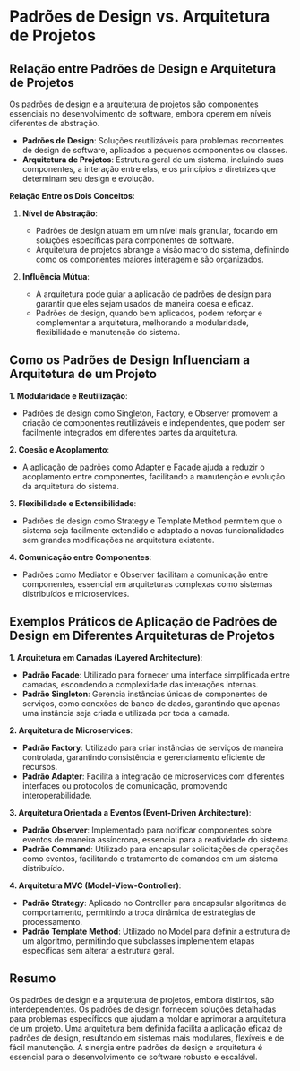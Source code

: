 # Padrões de Design vs. Arquitetura de Projetos

## Relação entre Padrões de Design e Arquitetura de Projetos

Os padrões de design e a arquitetura de projetos são componentes essenciais no desenvolvimento de software, embora operem em níveis diferentes de abstração.

- **Padrões de Design**: Soluções reutilizáveis para problemas recorrentes de design de software, aplicados a pequenos componentes ou classes.
- **Arquitetura de Projetos**: Estrutura geral de um sistema, incluindo suas componentes, a interação entre elas, e os princípios e diretrizes que determinam seu design e evolução.

**Relação Entre os Dois Conceitos**:
1. **Nível de Abstração**:
   - Padrões de design atuam em um nível mais granular, focando em soluções específicas para componentes de software.
   - Arquitetura de projetos abrange a visão macro do sistema, definindo como os componentes maiores interagem e são organizados.

2. **Influência Mútua**:
   - A arquitetura pode guiar a aplicação de padrões de design para garantir que eles sejam usados de maneira coesa e eficaz.
   - Padrões de design, quando bem aplicados, podem reforçar e complementar a arquitetura, melhorando a modularidade, flexibilidade e manutenção do sistema.

## Como os Padrões de Design Influenciam a Arquitetura de um Projeto

**1. Modularidade e Reutilização**:
   - Padrões de design como Singleton, Factory, e Observer promovem a criação de componentes reutilizáveis e independentes, que podem ser facilmente integrados em diferentes partes da arquitetura.

**2. Coesão e Acoplamento**:
   - A aplicação de padrões como Adapter e Facade ajuda a reduzir o acoplamento entre componentes, facilitando a manutenção e evolução da arquitetura do sistema.

**3. Flexibilidade e Extensibilidade**:
   - Padrões de design como Strategy e Template Method permitem que o sistema seja facilmente extendido e adaptado a novas funcionalidades sem grandes modificações na arquitetura existente.

**4. Comunicação entre Componentes**:
   - Padrões como Mediator e Observer facilitam a comunicação entre componentes, essencial em arquiteturas complexas como sistemas distribuídos e microservices.

## Exemplos Práticos de Aplicação de Padrões de Design em Diferentes Arquiteturas de Projetos

**1. Arquitetura em Camadas (Layered Architecture)**:
   - **Padrão Facade**: Utilizado para fornecer uma interface simplificada entre camadas, escondendo a complexidade das interações internas.
   - **Padrão Singleton**: Gerencia instâncias únicas de componentes de serviços, como conexões de banco de dados, garantindo que apenas uma instância seja criada e utilizada por toda a camada.

**2. Arquitetura de Microservices**:
   - **Padrão Factory**: Utilizado para criar instâncias de serviços de maneira controlada, garantindo consistência e gerenciamento eficiente de recursos.
   - **Padrão Adapter**: Facilita a integração de microservices com diferentes interfaces ou protocolos de comunicação, promovendo interoperabilidade.

**3. Arquitetura Orientada a Eventos (Event-Driven Architecture)**:
   - **Padrão Observer**: Implementado para notificar componentes sobre eventos de maneira assíncrona, essencial para a reatividade do sistema.
   - **Padrão Command**: Utilizado para encapsular solicitações de operações como eventos, facilitando o tratamento de comandos em um sistema distribuído.

**4. Arquitetura MVC (Model-View-Controller)**:
   - **Padrão Strategy**: Aplicado no Controller para encapsular algoritmos de comportamento, permitindo a troca dinâmica de estratégias de processamento.
   - **Padrão Template Method**: Utilizado no Model para definir a estrutura de um algoritmo, permitindo que subclasses implementem etapas específicas sem alterar a estrutura geral.

## Resumo

Os padrões de design e a arquitetura de projetos, embora distintos, são interdependentes. Os padrões de design fornecem soluções detalhadas para problemas específicos que ajudam a moldar e aprimorar a arquitetura de um projeto. Uma arquitetura bem definida facilita a aplicação eficaz de padrões de design, resultando em sistemas mais modulares, flexíveis e de fácil manutenção. A sinergia entre padrões de design e arquitetura é essencial para o desenvolvimento de software robusto e escalável.
